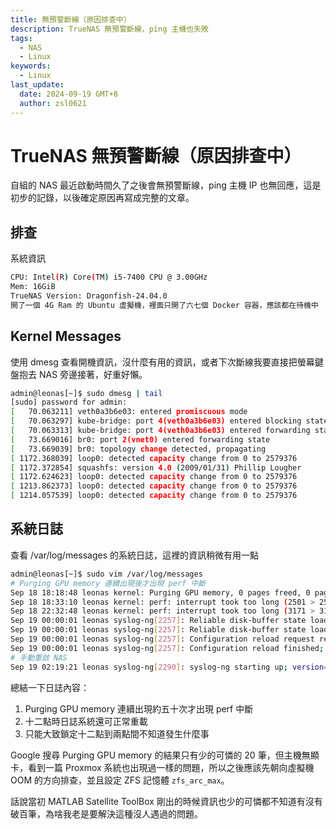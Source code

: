 ```yaml
---
title: 無預警斷線（原因排查中）
description: TrueNAS 無預警斷線，ping 主機也失敗
tags:
  - NAS
  - Linux
keywords:
  - Linux
last_update:
  date: 2024-09-19 GMT+8
  author: zsl0621
---
```


# TrueNAS 無預警斷線（原因排查中）
自組的 NAS 最近啟動時間久了之後會無預警斷線，ping 主機 IP 也無回應，這是初步的記錄，以後確定原因再寫成完整的文章。

## 排查
系統資訊
```sh
CPU: Intel(R) Core(TM) i5-7400 CPU @ 3.00GHz
Mem: 16GiB
TrueNAS Version: Dragonfish-24.04.0
開了一個 4G Ram 的 Ubuntu 虛擬機，裡面只開了六七個 Docker 容器，應該都在待機中
```

## Kernel Messages
使用 dmesg 查看開機資訊，沒什麼有用的資訊，或者下次斷線我要直接把螢幕鍵盤抱去 NAS 旁邊接著，好重好懶。

```sh
admin@leonas[~]$ sudo dmesg | tail
[sudo] password for admin: 
[   70.063211] veth0a3b6e03: entered promiscuous mode
[   70.063297] kube-bridge: port 4(veth0a3b6e03) entered blocking state
[   70.063313] kube-bridge: port 4(veth0a3b6e03) entered forwarding state
[   73.669016] br0: port 2(vnet0) entered forwarding state
[   73.669039] br0: topology change detected, propagating
[ 1172.368039] loop0: detected capacity change from 0 to 2579376
[ 1172.372854] squashfs: version 4.0 (2009/01/31) Phillip Lougher
[ 1172.624623] loop0: detected capacity change from 0 to 2579376
[ 1213.862373] loop0: detected capacity change from 0 to 2579376
[ 1214.057539] loop0: detected capacity change from 0 to 2579376
```

## 系統日誌
查看 /var/log/messages 的系統日誌，這裡的資訊稍微有用一點

```sh {3}
admin@leonas[~]$ sudo vim /var/log/messages
# Purging GPU memory 連續出現後才出現 perf 中斷
Sep 18 18:18:48 leonas kernel: Purging GPU memory, 0 pages freed, 0 pages still pinned, 1 pages left available.
Sep 18 18:33:10 leonas kernel: perf: interrupt took too long (2501 > 2500), lowering kernel.perf_event_max_sample_rate to 79750
Sep 18 22:32:48 leonas kernel: perf: interrupt took too long (3171 > 3126), lowering kernel.perf_event_max_sample_rate to 63000
Sep 19 00:00:01 leonas syslog-ng[2257]: Reliable disk-buffer state loaded; filename='/audit/syslog-ng-00000.rqf', number_of_messages='0'
Sep 19 00:00:01 leonas syslog-ng[2257]: Reliable disk-buffer state loaded; filename='/audit/syslog-ng-00001.rqf', number_of_messages='0'
Sep 19 00:00:01 leonas syslog-ng[2257]: Configuration reload request received, reloading configuration;
Sep 19 00:00:01 leonas syslog-ng[2257]: Configuration reload finished;
# 手動重啟 NAS
Sep 19 02:19:21 leonas syslog-ng[2290]: syslog-ng starting up; version='3.38.'1
```

總結一下日誌內容：

1. Purging GPU memory 連續出現約五十次才出現 perf 中斷
2. 十二點時日誌系統還可正常重載
3. 只能大致鎖定十二點到兩點間不知道發生什麼事

Google 搜尋 Purging GPU memory 的結果只有少的可憐的 20 筆，但主機無顯卡，看到一篇 Proxmox 系統也出現過一樣的問題，所以之後應該先朝向虛擬機 OOM 的方向排查，並且設定 ZFS 記憶體 `zfs_arc_max`。

話說當初 MATLAB Satellite ToolBox 剛出的時候資訊也少的可憐都不知道有沒有破百筆，為啥我老是要解決這種沒人遇過的問題。